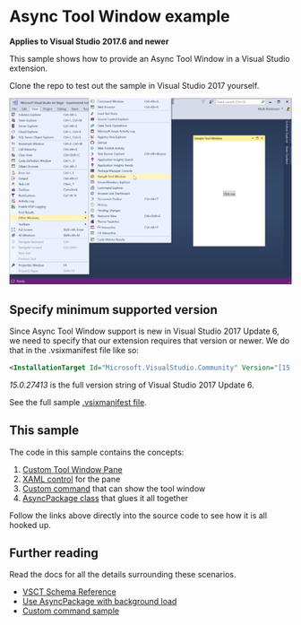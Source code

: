 # Async Tool Window example

**Applies to Visual Studio 2017.6 and newer**

This sample shows how to provide an Async Tool Window in a Visual Studio extension.

Clone the repo to test out the sample in Visual Studio 2017 yourself.

![Tool Window](art/tool-window.png)

## Specify minimum supported version
Since Async Tool Window support is new in Visual Studio 2017 Update 6, we need to specify that our extension requires that version or newer. We do that in the .vsixmanifest file like so:

```xml
<InstallationTarget Id="Microsoft.VisualStudio.Community" Version="[15.0.27413, 16.0)" />
```

*15.0.27413* is the full version string of Visual Studio 2017 Update 6.

See the full sample [.vsixmanifest file](src/source.extension.vsixmanifest).

## This sample
The code in this sample contains the concepts:

1. [Custom Tool Window Pane](src/ToolWindows/SampleToolWindow.cs)
2. [XAML control](src/ToolWindows/SampleToolWindowControl.xaml) for the pane
3. [Custom command](src/Commands/ShowToolWindow.cs) that can show the tool window
4. [AsyncPackage class](src/MyPackage.cs) that glues it all together

Follow the links above directly into the source code to see how it is all hooked up.

## Further reading
Read the docs for all the details surrounding these scenarios.

* [VSCT Schema Reference](https://docs.microsoft.com/en-us/visualstudio/extensibility/vsct-xml-schema-reference)
* [Use AsyncPackage with background load](https://docs.microsoft.com/en-us/visualstudio/extensibility/how-to-use-asyncpackage-to-load-vspackages-in-the-background)
* [Custom command sample](https://github.com/madskristensen/CustomCommandSample)